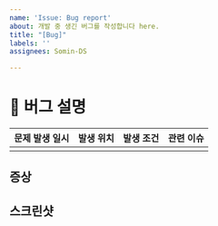 ```yaml
---
name: 'Issue: Bug report'
about: 개발 중 생긴 버그를 작성합니다 here.
title: "[Bug]"
labels: ''
assignees: Somin-DS

---
```


# 🐞 버그 설명
| 문제 발생 일시 |  발생 위치  | 발생 조건 | 관련 이슈 |
|:---:|:---:|:---:|:---:|
|  |  |  |  |

## 증상 
<!-- 문제 증상에 대해서 설명해주세요. -->

## 스크린샷
<!-- 관련 영상 혹은 스크린샷을 첨부해주세요. -->

<!-- <img src="" width="30%" height="30%"> -->
